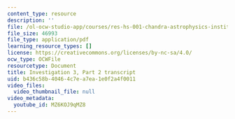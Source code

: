 ```yaml
---
content_type: resource
description: ''
file: /ol-ocw-studio-app/courses/res-hs-001-chandra-astrophysics-institute/MZ6KOJ9qMZ8_transcript.pdf
file_size: 46993
file_type: application/pdf
learning_resource_types: []
license: https://creativecommons.org/licenses/by-nc-sa/4.0/
ocw_type: OCWFile
resourcetype: Document
title: Investigation 3, Part 2 transcript
uid: b436c58b-4046-4c7e-a7ea-1e0f2a4f0011
video_files:
  video_thumbnail_file: null
video_metadata:
  youtube_id: MZ6KOJ9qMZ8
---
```

